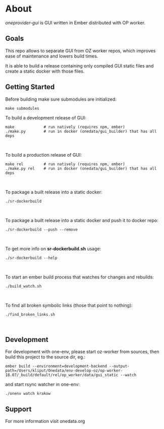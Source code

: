 About
=====

*oneprovider-gui* is GUI written in Ember distributed with OP worker.

Goals
-----

This repo allows to separate GUI from OZ worker repos, which improves
ease of maintenance and lowers build times.

It is able to build a release containing only compiled GUI static files
and create a static docker with those files.

Getting Started
---------------
Before building make sure submodules are initialized:
```
make submodules
```

To build a development release of GUI:

```
make             # run natively (requires npm, ember)
./make.py        # run in docker (onedata/gui_builder) that has all deps
```
<br />

To build a production release of GUI:

```
make rel         # run natively (requires npm, ember)
./make.py rel    # run in docker (onedata/gui_builder) that has all deps
```
<br />

To package a built release into a static docker:

```
./sr-dockerbuild
```
<br />

To package a built release into a static docker and
push it to docker repo:

```
./sr-dockerbuild --push --remove
```
<br />

To get more info on ****sr-dockerbuild.sh**** usage:

```
./sr-dockerbuild --help
```
<br />

To start an ember build process that watches for changes and rebuilds:

```
./build_watch.sh
```
<br />

To find all broken symbolic links (those that point to nothing):

```
./find_broken_links.sh
```
<br />

Development
-----------

For development with one-env, please start oz-worker from sources, then build
this project to the source dir, eg.:

```
ember build --environment=development-backend --output-path=/Users/kliput/Onedata/env-develop-oz/op-worker-18.07/_build/default/rel/op_worker/data/gui_static --watch
```

and start rsync watcher in one-env:

```
./onenv watch krakow
```

Support
-------

For more information visit onedata.org

